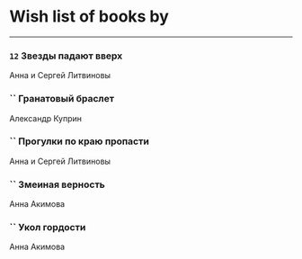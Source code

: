 # Wish list of books by [](https://ok.ru/profile/536771522733)
---

### `12` Звезды падают вверх
Анна и Сергей Литвиновы

### `` Гранатовый браслет
Александр Куприн

### `` Прогулки по краю пропасти
Анна и Сергей Литвиновы

### `` Змеиная верность
Анна Акимова

### `` Укол гордости
Анна Акимова


